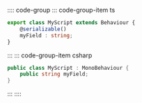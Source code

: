 :::: code-group
::: code-group-item ts
```ts
export class MyScript extends Behaviour {
    @serializable()
    myField : string;    
}
```
:::
::: code-group-item csharp
```csharp
public class MyScript : MonoBehaviour {
    public string myField;
}
```
:::
::::


<sample src="https://cdn.needle.tools/needle-engine/samples/screensharing" />